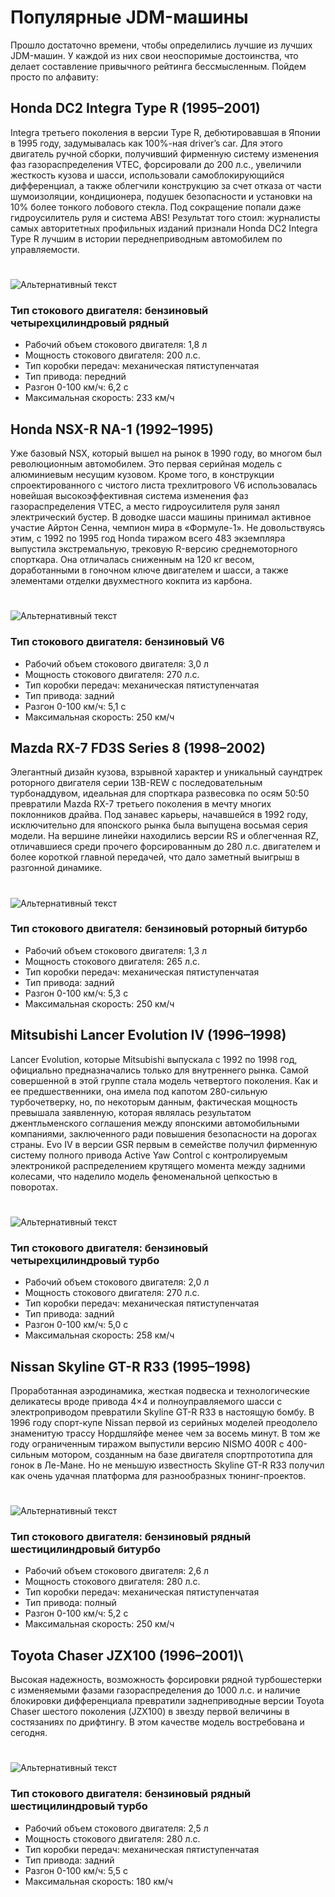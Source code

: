 # Популярные JDM-машины

Прошло достаточно времени, чтобы определились лучшие из лучших JDM-машин. У каждой из них свои неоспоримые достоинства, что делает составление привычного рейтинга бессмысленным. Пойдем просто по алфавиту:

## Honda DC2 Integra Type R (1995–2001)

Integra третьего поколения в версии Type R, дебютировавшая в Японии в 1995 году, задумывалась как 100%-ная driver’s car. Для этого двигатель ручной сборки, получивший фирменную систему изменения фаз газораспределения VTEC, форсировали до 200 л.с., увеличили жесткость кузова и шасси, использовали самоблокирующийся дифференциал, а также облегчили конструкцию за счет отказа от части шумоизоляции, кондиционера, подушек безопасности и установки на 10% более тонкого лобового стекла. Под сокращение попали даже гидроусилитель руля и система ABS! Результат того стоил: журналисты самых авторитетных профильных изданий признали Honda DC2 Integra Type R лучшим в истории переднеприводным автомобилем по управляемости.
#
![Альтернативный текст](https://s0.rbk.ru/v6_top_pics/resized/640xH/media/img/0/77/346843303584770.webp)

### Тип стокового двигателя: бензиновый четырехцилиндровый рядный

- Рабочий объем стокового двигателя: 1,8 л
- Мощность стокового двигателя: 200 л.с.
- Тип коробки передач: механическая пятиступенчатая
- Тип привода: передний
- Разгон 0-100 км/ч: 6,2 с
- Максимальная скорость: 233 км/ч

## Honda NSX-R NA-1 (1992–1995)

Уже базовый NSX, который вышел на рынок в 1990 году, во многом был революционным автомобилем. Это первая серийная модель с алюминиевым несущим кузовом. Кроме того, в конструкции спроектированного с чистого листа трехлитрового V6 использовалась новейшая высокоэффективная система изменения фаз газораспределения VTEC, а место гидроусилителя руля занял электрический бустер. В доводке шасси машины принимал активное участие Айртон Сенна, чемпион мира в «Формуле-1». Не довольствуясь этим, с 1992 по 1995 год Honda тиражом всего 483 экземпляра выпустила экстремальную, трековую R-версию среднемоторного спорткара. Она отличалась сниженным на 120 кг весом, доработанными в гоночном ключе двигателем и шасси, а также элементами отделки двухместного кокпита из карбона.
#
![Альтернативный текст](https://s0.rbk.ru/v6_top_pics/resized/640xH/media/img/7/30/346843305160307.webp)

### Тип стокового двигателя: бензиновый V6

- Рабочий объем стокового двигателя: 3,0 л
- Мощность стокового двигателя:	270 л.с.
- Тип коробки передач:	механическая пятиступенчатая
- Тип привода:	задний
- Разгон 0-100 км/ч:	5,1 с
- Максимальная скорость:	250 км/ч

## Mazda RX-7 FD3S Series 8 (1998–2002)

Элегантный дизайн кузова, взрывной характер и уникальный саундтрек роторного двигателя серии 13B-REW с последовательным турбонаддувом, идеальная для спорткара развесовка по осям 50:50 превратили Mazda RX-7 третьего поколения в мечту многих поклонников драйва. Под занавес карьеры, начавшейся в 1992 году, исключительно для японского рынка была выпущена восьмая серия модели. На вершине линейки находились версии RS и облегченная RZ, отличавшиеся среди прочего форсированным до 280 л.с. двигателем и более короткой главной передачей, что дало заметный выигрыш в разгонной динамике.
#
![Альтернативный текст](https://s0.rbk.ru/v6_top_pics/resized/640xH/media/img/8/02/346843326112028.webp)


### Тип стокового двигателя: бензиновый роторный битурбо
- Рабочий объем стокового двигателя: 1,3 л
- Мощность стокового двигателя: 265 л.с.
- Тип коробки передач: механическая пятиступенчатая
- Тип привода: задний
- Разгон 0-100 км/ч: 5,3 с
- Максимальная скорость: 250 км/ч

## Mitsubishi Lancer Evolution IV (1996–1998)

Lancer Evolution, которые Mitsubishi выпускала с 1992 по 1998 год, официально предназначались только для внутреннего рынка. Самой совершенной в этой группе стала модель четвертого поколения. Как и ее предшественники, она имела под капотом 280-сильную турбочетверку, но, по некоторым данным, фактическая мощность превышала заявленную, которая являлась результатом джентльменского соглашения между японскими автомобильными компаниями, заключенного ради повышения безопасности на дорогах страны. Evo IV в версии GSR первым в семействе получил фирменную систему полного привода Active Yaw Control с контролируемым электроникой распределением крутящего момента между задними колесами, что наделило модель феноменальной цепкостью в поворотах.
#
![Альтернативный текст](https://s0.rbk.ru/v6_top_pics/resized/640xH/media/img/2/49/346843338571492.webp)


### Тип стокового двигателя: бензиновый четырехцилиндровый турбо
- Рабочий объем стокового двигателя: 2,0 л
- Мощность стокового двигателя: 270 л.с.
- Тип коробки передач: механическая пятиступенчатая
- Тип привода: задний
- Разгон 0-100 км/ч: 5,0 с
- Максимальная скорость: 258 км/ч

## Nissan Skyline GT-R R33 (1995–1998)

Проработанная аэродинамика, жесткая подвеска и технологические деликатесы вроде привода 4×4 и полноуправляемого шасси с электроприводом превратили Skyline GT-R R33 в настоящую бомбу. В 1996 году спорт-купе Nissan первой из серийных моделей преодолело знаменитую трассу Нордшляйфе менее чем за восемь минут. В том же году ограниченным тиражом выпустили версию NISMO 400R с 400-сильным мотором, созданным на базе двигателя спортпрототипа для гонок в Ле-Мане. Но не меньшую известность Skyline GT-R R33 получил как очень удачная платформа для разнообразных тюнинг-проектов.
#
![Альтернативный текст](https://s0.rbk.ru/v6_top_pics/resized/640xH/media/img/6/75/346843340550756.webp)


### Тип стокового двигателя: бензиновый рядный шестицилиндровый битурбо
- Рабочий объем стокового двигателя: 2,6 л
- Мощность стокового двигателя: 280 л.с.
- Тип коробки передач: механическая пятиступенчатая
- Тип привода: полный
- Разгон 0-100 км/ч: 5,2 с
- Максимальная скорость: 250 км/ч

## Toyota Chaser JZX100 (1996–2001)\

Высокая надежность, возможность форсировки рядной турбошестерки с изменяемыми фазами газораспределения до 1000 л.с. и наличие блокировки дифференциала превратили заднеприводные версии Toyota Chaser шестого поколения (JZX100) в звезду первой величины в состязаниях по дрифтингу. В этом качестве модель востребована и сегодня.
#
![Альтернативный текст](https://s0.rbk.ru/v6_top_pics/resized/640xH/media/img/5/37/346843348197375.webp)


### Тип стокового двигателя: бензиновый рядный шестицилиндровый турбо
- Рабочий объем стокового двигателя: 2,5 л
- Мощность стокового двигателя: 280 л.с.
- Тип коробки передач: механическая пятиступенчатая
- Тип привода: задний
- Разгон 0-100 км/ч: 5,5 с
- Максимальная скорость: 180 км/ч